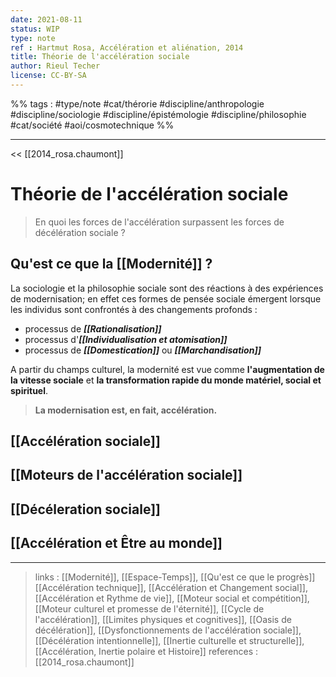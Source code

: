 ```yaml
---
date: 2021-08-11
status: WIP
type: note
ref : Hartmut Rosa, Accélération et aliénation, 2014
title: Théorie de l'accélération sociale
author: Rieul Techer
license: CC-BY-SA
---
```


%% tags : #type/note #cat/thérorie  #discipline/anthropologie #discipline/sociologie #discipline/épistémologie #discipline/philosophie #cat/société #aoi/cosmotechnique %% 

---

<< [[2014_rosa.chaumont]]

Théorie de l'accélération sociale
===

> En quoi les forces de l'accélération surpassent les forces de décélération sociale ?

## Qu'est ce que la [[Modernité]] ? 
La sociologie et la philosophie sociale sont des réactions à des expériences de modernisation; en effet ces formes de pensée sociale émergent lorsque les individus sont confrontés à des changements profonds :

- processus de ***[[Rationalisation]]***
- processus d'***[[Individualisation et atomisation]]***
- processus de ***[[Domestication]]*** ou ***[[Marchandisation]]***

A partir du champs culturel, la modernité est vue comme **l'augmentation de la vitesse sociale** et **la transformation rapide du monde matériel, social et spirituel**.

> **La modernisation est, en fait, accélération.**

## [[Accélération sociale]]

## [[Moteurs de l'accélération sociale]]

## [[Décéleration sociale]]

## [[Accélération et Être au monde]]

---
> links : [[Modernité]], [[Espace-Temps]], [[Qu'est ce que le progrès]][[Accélération technique]], [[Accélération et Changement social]], [[Accélération et Rythme de vie]], [[Moteur social et compétition]], [[Moteur culturel et promesse de l'éternité]], [[Cycle de l'accélération]], [[Limites physiques et cognitives]], [[Oasis de décélération]], [[Dysfonctionnements de l'accélération sociale]], [[Décélération intentionnelle]], [[Inertie culturelle et structurelle]], [[Accélération, Inertie polaire et Histoire]]
> references : [[2014_rosa.chaumont]]